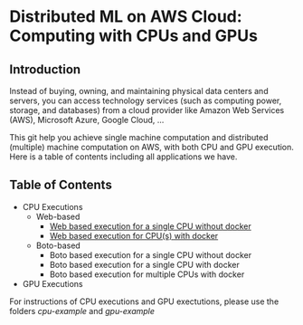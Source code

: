 # Distributed ML on AWS Cloud: Computing with CPUs and GPUs     

## Introduction

Instead of buying, owning, and maintaining physical data centers and servers, you can access technology services (such as computing power, storage, and databases) from a cloud provider like Amazon Web Services (AWS), Microsoft Azure, Google Cloud, ...

This git help you achieve single machine computation and distributed (multiple) machine computation on AWS, with both CPU and GPU execution. Here is a table of contents including all applications we have. 

## Table of Contents

- CPU Executions
  - Web-based 
    - [Web based execution for a single CPU without docker](./cpu-example/Web-based-CPU-example-with-script.md) 
    - [Web based execution for CPU(s) with docker](./cpu-example/Web-based-CPU-example-with-docker.md) 
  - Boto-based
    - Boto based execution for a single CPU without docker
    - Boto based execution for a single CPU with docker
    - Boto based execution for multiple CPUs with docker
- GPU Executions

For instructions of CPU executions and GPU exectutions, please use the folders *cpu-example* and *gpu-example*

